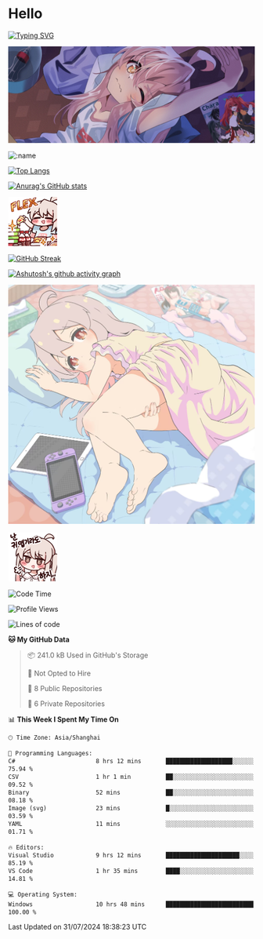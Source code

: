# Hello

[![Typing SVG](https://readme-typing-svg.demolab.com?font=Fira+Code&pause=1000&color=F78FDE&width=435&lines=%E6%AC%A2%E8%BF%8E%E5%A4%A7%E4%BD%AC%E6%9D%A5%E8%AE%BF0v0)](https://git.io/typing-svg)

![bg.webp](bg.webp)

![:name](https://count.getloli.com/get/@hk416?theme=rule34)

[![Top Langs](https://github-readme-stats.vercel.app/api/top-langs/?username=qq583044063qq&locale=cn&hide=javascript,html,css&theme=tokyonight)](https://github.com/anuraghazra/github-readme-stats)

[![Anurag's GitHub stats](https://github-readme-stats.vercel.app/api?username=qq583044063qq&count_private=true&show_icons=true&locale=cn&theme=tokyonight)](https://github.com/anuraghazra/github-readme-stats)

![baimeng.png](mahiro_flex.png)

[![GitHub Streak](https://streak-stats.demolab.com/?user=qq583044063qq&locale=zh_Hans&theme=tokyonight)](https://git.io/streak-stats)

[![Ashutosh's github activity graph](https://github-readme-activity-graph.vercel.app/graph?username=qq583044063qq&theme=tokyo-night)](https://github.com/ashutosh00710/github-readme-activity-graph)

![mahiroshuiyi.jpg](assets/mahiroshuiyi.jpg)

![baimeng.png](mahiro.png)
<!--START_SECTION:waka-->
![Code Time](http://img.shields.io/badge/Code%20Time-1%2C009%20hrs%2045%20mins-blue)

![Profile Views](http://img.shields.io/badge/Profile%20Views-1-blue)

![Lines of code](https://img.shields.io/badge/From%20Hello%20World%20I%27ve%20Written-905.0%20thousand%20lines%20of%20code-blue)

**🐱 My GitHub Data** 

> 📦 241.0 kB Used in GitHub's Storage 
 > 
> 🚫 Not Opted to Hire
 > 
> 📜 8 Public Repositories 
 > 
> 🔑 6 Private Repositories 
 > 
📊 **This Week I Spent My Time On** 

```text
🕑︎ Time Zone: Asia/Shanghai

💬 Programming Languages: 
C#                       8 hrs 12 mins       ███████████████████░░░░░░   75.94 % 
CSV                      1 hr 1 min          ██░░░░░░░░░░░░░░░░░░░░░░░   09.52 % 
Binary                   52 mins             ██░░░░░░░░░░░░░░░░░░░░░░░   08.18 % 
Image (svg)              23 mins             █░░░░░░░░░░░░░░░░░░░░░░░░   03.59 % 
YAML                     11 mins             ░░░░░░░░░░░░░░░░░░░░░░░░░   01.71 % 

🔥 Editors: 
Visual Studio            9 hrs 12 mins       █████████████████████░░░░   85.19 % 
VS Code                  1 hr 35 mins        ████░░░░░░░░░░░░░░░░░░░░░   14.81 % 

💻 Operating System: 
Windows                  10 hrs 48 mins      █████████████████████████   100.00 % 
```


 Last Updated on 31/07/2024 18:38:23 UTC
<!--END_SECTION:waka-->
